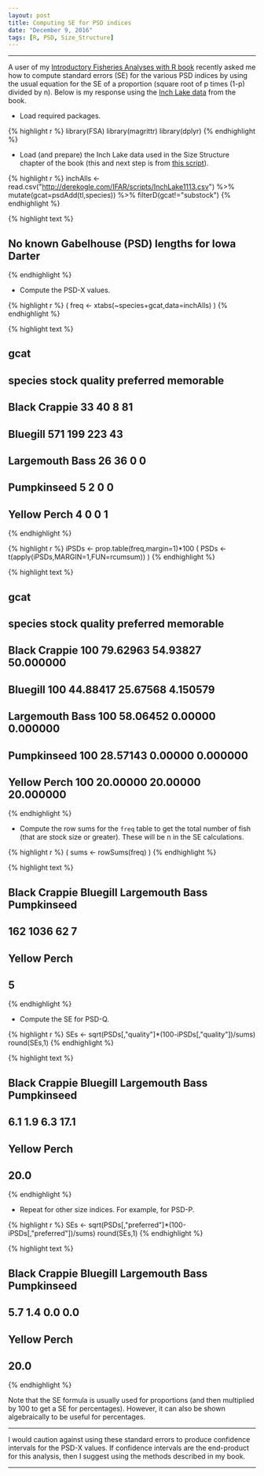 ```yaml
---
layout: post
title: Computing SE for PSD indices
date: "December 9, 2016"
tags: [R, PSD, Size_Structure]
---
```





----

A user of my [Introductory Fisheries Analyses with R book](http://derekogle.com/IFAR/) recently asked me how to compute standard errors (SE) for the various PSD indices by using the usual equation for the SE of a proportion (square root of p times (1-p) divided by n). Below is my response using the [Inch Lake data](http://derekogle.com/IFAR/scripts/InchLake1113.csv) from the book.

- Load required packages.

{% highlight r %}
library(FSA)
library(magrittr)
library(dplyr)
{% endhighlight %}

- Load (and prepare) the Inch Lake data used in the Size Structure chapter of the book (this and next step is from [this script](http://derekogle.com/IFAR/scripts/SizeStructure.R)).

{% highlight r %}
inchAlls <- read.csv("http://derekogle.com/IFAR/scripts/InchLake1113.csv") %>%
  mutate(gcat=psdAdd(tl,species)) %>%
  filterD(gcat!="substock")
{% endhighlight %}



{% highlight text %}
## No known Gabelhouse (PSD) lengths for Iowa Darter
{% endhighlight %}

- Compute the PSD-X values.

{% highlight r %}
( freq <- xtabs(~species+gcat,data=inchAlls) )
{% endhighlight %}



{% highlight text %}
##                  gcat
## species           stock quality preferred memorable
##   Black Crappie      33      40         8        81
##   Bluegill          571     199       223        43
##   Largemouth Bass    26      36         0         0
##   Pumpkinseed         5       2         0         0
##   Yellow Perch        4       0         0         1
{% endhighlight %}



{% highlight r %}
iPSDs <- prop.table(freq,margin=1)*100
( PSDs <- t(apply(iPSDs,MARGIN=1,FUN=rcumsum)) )
{% endhighlight %}



{% highlight text %}
##                  gcat
## species           stock  quality preferred memorable
##   Black Crappie     100 79.62963  54.93827 50.000000
##   Bluegill          100 44.88417  25.67568  4.150579
##   Largemouth Bass   100 58.06452   0.00000  0.000000
##   Pumpkinseed       100 28.57143   0.00000  0.000000
##   Yellow Perch      100 20.00000  20.00000 20.000000
{% endhighlight %}

- Compute the row sums for the `freq` table to get the total number of fish (that are stock size or greater).  These will be n in the SE calculations.

{% highlight r %}
( sums <- rowSums(freq) )
{% endhighlight %}



{% highlight text %}
##   Black Crappie        Bluegill Largemouth Bass     Pumpkinseed 
##             162            1036              62               7 
##    Yellow Perch 
##               5
{% endhighlight %}

- Compute the SE for PSD-Q.

{% highlight r %}
SEs <- sqrt(PSDs[,"quality"]*(100-iPSDs[,"quality"])/sums)
round(SEs,1)
{% endhighlight %}



{% highlight text %}
##   Black Crappie        Bluegill Largemouth Bass     Pumpkinseed 
##             6.1             1.9             6.3            17.1 
##    Yellow Perch 
##            20.0
{% endhighlight %}

- Repeat for other size indices.  For example, for PSD-P.

{% highlight r %}
SEs <- sqrt(PSDs[,"preferred"]*(100-iPSDs[,"preferred"])/sums)
round(SEs,1)
{% endhighlight %}



{% highlight text %}
##   Black Crappie        Bluegill Largemouth Bass     Pumpkinseed 
##             5.7             1.4             0.0             0.0 
##    Yellow Perch 
##            20.0
{% endhighlight %}

Note that the SE formula is usually used for proportions (and then multiplied by 100 to get a SE for percentages).  However, it can also be shown algebraically to be useful for percentages.

----

I would caution against using these standard errors to produce confidence intervals for the PSD-X values.  If confidence intervals are the end-product for this analysis, then I suggest using the methods described in my book.

----
